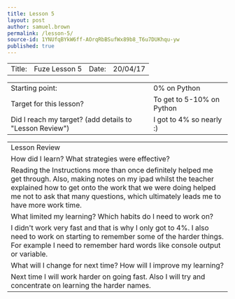```yaml
---
title: Lesson 5
layout: post
author: samuel.brown
permalink: /lesson-5/
source-id: 1YNUfqBYkW6ff-AOrqRbBSufWx89b8_T6u7DUKhqu-yw
published: true
---
```

<table>
  <tr>
    <td>Title:</td>
    <td>Fuze Lesson 5</td>
    <td>Date:</td>
    <td>20/04/17</td>
  </tr>
</table>


<table>
  <tr>
    <td>Starting point:</td>
    <td>0% on Python</td>
  </tr>
  <tr>
    <td>Target for this lesson?</td>
    <td>To get to 5-10% on Python</td>
  </tr>
  <tr>
    <td>Did I reach my target? 
(add details to "Lesson Review")</td>
    <td>I got to 4% so nearly :)</td>
  </tr>
</table>


<table>
  <tr>
    <td>Lesson Review</td>
  </tr>
  <tr>
    <td>How did I learn? What strategies were effective? </td>
  </tr>
  <tr>
    <td>Reading the Instructions more than once definitely helped me get through. Also, making notes on my ipad whilst the teacher explained how to get onto the work that we were doing helped me not to ask that many questions, which ultimately leads me to have more work time. </td>
  </tr>
  <tr>
    <td>What limited my learning? Which habits do I need to work on? </td>
  </tr>
  <tr>
    <td>I didn't work very fast and that is why I only got to 4%. I also need to work on starting to remember some of the harder things. For example I need to remember hard words like console output or variable.</td>
  </tr>
  <tr>
    <td>What will I change for next time? How will I improve my learning?</td>
  </tr>
  <tr>
    <td>Next time I will work harder on going fast. Also I will try and concentrate on learning the harder names.</td>
  </tr>
</table>


